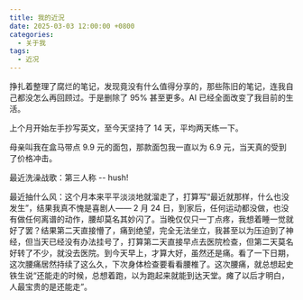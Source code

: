 ```yaml
---
title: 我的近況
date: 2025-03-03 12:00:00 +0800
categories:
  - 关于我
tags:
  - 近况
---
```

挣扎着整理了腐烂的笔记，发现竟没有什么值得分享的，那些陈旧的笔记，连我自己都没怎么再回顾过。于是删除了 95% 甚至更多。AI 已经全面改变了我目前的生活。

上个月开始左手抄写英文，至今天坚持了 14 天，平均两天练一下。

母亲叫我在盒马带点 9.9 元的面包，那款面包我一直以为 6.9 元，当天真的受到了价格冲击。

最近洗澡战歌：第三人称 -- hush!

最近抽什么风：这个月本来平平淡淡地就溜走了，打算写“最近就那样，什么也没发生”，结果我真不愧是喜剧人—— 2 月 24 日，到家后，任何运动都没做，也没有做任何离谱的动作，腰却莫名其妙闪了。当晚仅仅只一丁点疼，我想着睡一觉就好了罢？结果第二天直接懵了，痛到绝望，完全无法坐立，我甚至以为压迫到了神经，但当天已经没有办法挂号了，打算第二天直接早点去医院检查，但第二天莫名好转了不少，就没去医院。到今天早上，才算大好，虽然还是痛。看了一下日期，这次腰痛居然持续了这么久，下次身体检查要看看腰椎了。这次腰痛，就总想起史铁生说“还能走的时候，总想着跑，以为跑起来就能到达天堂。瘫了以后才明白，人最宝贵的是还能走”。